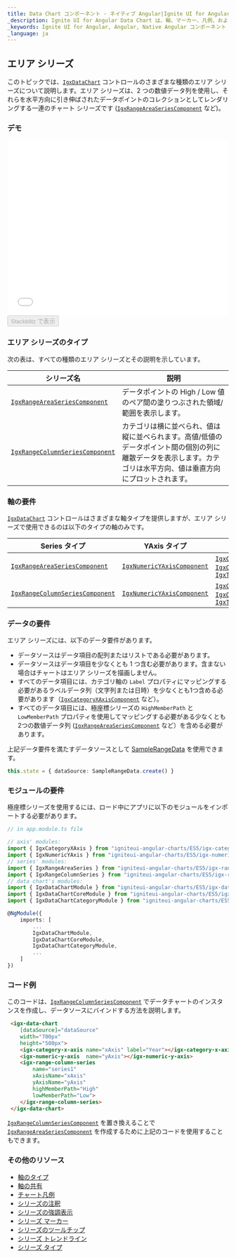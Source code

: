 ```yaml
---
title: Data Chart コンポーネント - ネイティブ Angular|Ignite UI for Angular
_description: Ignite UI for Angular Data Chart は、軸、マーカー、凡例、および注釈レイヤーのモジュール設計を提供するチャート コンポーネントです。チャート機能は、複合チャート ビューを作成するために同じチャート領域でのビジュアル要素の複数のインスタンスを利用できます。
_keywords: Ignite UI for Angular, Angular, Native Angular コンポーネント スイート, Native Angular コントロール, ネイティブ Angular コンポーネント, ネイティブ Angular コンポーネント ライブラリ, Angular チャート, Angular チャート コントロール, Angular チャート例, Angular チャート コンポーネント, Angular データ チャート
_language: ja
---
```


## エリア シリーズ

このトピックでは、[`IgxDataChart`](/products/ignite-ui-angular/api/docs/typescript/latest/classes/igxdatachart.html) コントロールのさまざまな種類のエリア シリーズについて説明します。エリア シリーズは、2 つの数値データ列を使用し、それらを水平方向に引き伸ばされたデータポイントのコレクションとしてレンダリングする一連のチャート シリーズです ([`IgxRangeAreaSeriesComponent`](/products/ignite-ui-angular/api/docs/typescript/latest/classes/igxrangeareaseriescomponent.html) など)。

### デモ

<div class="sample-container loading" style="height: 400px">
    <iframe id="data-chart-type-range-series-iframe" src='{environment:dvDemosBaseUrl}/charts/data-chart-type-range-series' width="100%" height="100%" seamless frameBorder="0" onload="onXPlatSampleIframeContentLoaded(this);"></iframe>
</div>
<div>
    <button data-localize="stackblitz" disabled class="stackblitz-btn" data-iframe-id="data-chart-type-range-series-iframe" data-demos-base-url="{environment:dvDemosBaseUrl}">Stackblitz で表示
    </button>
</div>

<div class="divider--half"></div>

### エリア シリーズのタイプ

次の表は、すべての種類のエリア シリーズとその説明を示しています。

| シリーズ名                                                                                                                                | 説明                                                                                |
| ------------------------------------------------------------------------------------------------------------------------------------ | --------------------------------------------------------------------------------- |
| [`IgxRangeAreaSeriesComponent`](/products/ignite-ui-angular/api/docs/typescript/latest/classes/igxrangeareaseriescomponent.html)     | データポイントの High / Low 値のペア間の塗りつぶされた領域/範囲を表示します。                                     |
| [`IgxRangeColumnSeriesComponent`](/products/ignite-ui-angular/api/docs/typescript/latest/classes/igxrangecolumnseriescomponent.html) | カテゴリは横に並べられ、値は縦に並べられます。高値/低値のデータポイント間の個別の列に離散データを表示します。カテゴリは水平方向、値は垂直方向にプロットされます。 |

### 軸の要件

[`IgxDataChart`](/products/ignite-ui-angular/api/docs/typescript/latest/classes/igxdatachart.html) コントロールはさまざまな軸タイプを提供しますが、エリア シリーズで使用できるのは以下のタイプの軸のみです。

| Series タイプ                                                                                                                           | YAxis タイプ                                                                                                                  | XAxis タイプ                                                                                                                                                                                                                                                                                                                                                                              |
| ------------------------------------------------------------------------------------------------------------------------------------ | -------------------------------------------------------------------------------------------------------------------------- | -------------------------------------------------------------------------------------------------------------------------------------------------------------------------------------------------------------------------------------------------------------------------------------------------------------------------------------------------------------------------------------- |
| [`IgxRangeAreaSeriesComponent`](/products/ignite-ui-angular/api/docs/typescript/latest/classes/igxrangeareaseriescomponent.html)     | [`IgxNumericYAxisComponent`](/products/ignite-ui-angular/api/docs/typescript/latest/classes/igxnumericyaxiscomponent.html) | [`IgxCategoryXAxisComponent`](/products/ignite-ui-angular/api/docs/typescript/latest/classes/igxcategoryxaxiscomponent.html), [`IgxOrdinalTimeXAxisComponent`](/products/ignite-ui-angular/api/docs/typescript/latest/classes/igxordinaltimexaxiscomponent.html), [`IgxTimeXAxisComponent`](/products/ignite-ui-angular/api/docs/typescript/latest/classes/igxtimexaxiscomponent.html) |
| [`IgxRangeColumnSeriesComponent`](/products/ignite-ui-angular/api/docs/typescript/latest/classes/igxrangecolumnseriescomponent.html) | [`IgxNumericYAxisComponent`](/products/ignite-ui-angular/api/docs/typescript/latest/classes/igxnumericyaxiscomponent.html) | [`IgxCategoryXAxisComponent`](/products/ignite-ui-angular/api/docs/typescript/latest/classes/igxcategoryxaxiscomponent.html), [`IgxOrdinalTimeXAxisComponent`](/products/ignite-ui-angular/api/docs/typescript/latest/classes/igxordinaltimexaxiscomponent.html), [`IgxTimeXAxisComponent`](/products/ignite-ui-angular/api/docs/typescript/latest/classes/igxtimexaxiscomponent.html) |

### データの要件

エリア シリーズには、以下のデータ要件があります。

-   データソースはデータ項目の配列またはリストである必要があります。
-   データソースはデータ項目を少なくとも 1 つ含む必要があります。含まない場合はチャートはエリア シリーズを描画しません。
-   すべてのデータ項目には、カテゴリ軸の `Label` プロパティにマッピングする必要があるラベルデータ列（文字列または日時）を少なくとも1つ含める必要があります（[`IgxCategoryXAxisComponent`](/products/ignite-ui-angular/api/docs/typescript/latest/classes/igxcategoryxaxiscomponent.html) など）。
-   すべてのデータ項目には、極座標シリーズの `HighMemberPath` と `LowMemberPath` プロパティを使用してマッピングする必要がある少なくとも2つの数値データ列 ([`IgxRangeAreaSeriesComponent`](/products/ignite-ui-angular/api/docs/typescript/latest/classes/igxrangeareaseriescomponent.html) など）を含める必要があります。

上記データ要件を満たすデータソースとして [SampleRangeData](data-chart-data-sources-range.md) を使用できます。

```ts
this.state = { dataSource: SampleRangeData.create() }
```

### モジュールの要件

極座標シリーズを使用するには、ロード中にアプリに以下のモジュールをインポートする必要があります。

```ts
// in app.module.ts file

// axis' modules:
import { IgxCategoryXAxis } from "igniteui-angular-charts/ES5/igx-category-x-axis";
import { IgxNumericYAxis } from "igniteui-angular-charts/ES5/igx-numeric-y-axis";
// series' modules:
import { IgxRangeAreaSeries } from "igniteui-angular-charts/ES5/igx-range-area-series";
import { IgxRangeColumnSeries } from "igniteui-angular-charts/ES5/igx-range-column-series";
// data chart's modules:
import { IgxDataChartModule } from "igniteui-angular-charts/ES5/igx-data-chart-module";
import { IgxDataChartCoreModule } from "igniteui-angular-charts/ES5/igx-data-chart-core--module";
import { IgxDataChartCategoryModule } from "igniteui-angular-charts/ES5/igx-data-chart-category--module";

@NgModule({
    imports: [
        ...
        IgxDataChartModule,
        IgxDataChartCoreModule,
        IgxDataChartCategoryModule,
        ...
    ]
})
```

### コード例

このコードは、[`IgxRangeColumnSeriesComponent`](/products/ignite-ui-angular/api/docs/typescript/latest/classes/igxrangecolumnseriescomponent.html) でデータチャートのインスタンスを作成し、データソースにバインドする方法を説明します。

```html
 <igx-data-chart
    [dataSource]="dataSource"
    width="700px"
    height="500px">
    <igx-category-x-axis name="xAxis" label="Year"></igx-category-x-axis>
    <igx-numeric-y-axis  name="yAxis"></igx-numeric-y-axis>
    <igx-range-column-series
        name="series1"
        xAxisName="xAxis"
        yAxisName="yAxis"
        highMemberPath="High"
        lowMemberPath="Low">
    </igx-range-column-series>
 </igx-data-chart>
```

[`IgxRangeColumnSeriesComponent`](/products/ignite-ui-angular/api/docs/typescript/latest/classes/igxrangecolumnseriescomponent.html) を置き換えることで [`IgxRangeAreaSeriesComponent`](/products/ignite-ui-angular/api/docs/typescript/latest/classes/igxrangeareaseriescomponent.html) を作成するために上記のコードを使用することもできます。

### その他のリソース

-   [軸のタイプ](data-chart-axis-types.md)
-   [軸の共有](data-chart-axis-sharing.md)
-   [チャート凡例](data-chart-legends.md)
-   [シリーズの注釈](data-chart-series-annotations.md)
-   [シリーズの強調表示](data-chart-series-highlighting.md)
-   [シリーズ マーカー](data-chart-series-markers.md)
-   [シリーズのツールチップ](data-chart-series-tooltips.md)
-   [シリーズ トレンドライン](data-chart-series-trendlines.md)
-   [シリーズ タイプ](data-chart-series-types.md)
